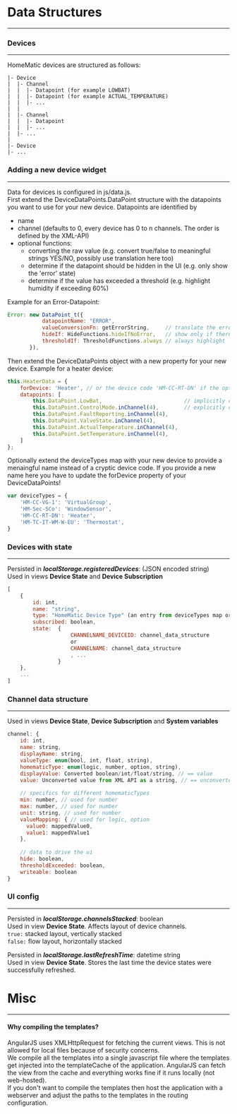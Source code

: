 # Data Structures
---

### Devices
---
HomeMatic devices are structured as follows:
```
|- Device
|  |- Channel
|  |  |- Datapoint (for example LOWBAT)
|  |  |- Datapoint (for example ACTUAL_TEMPERATURE)
|  |  |- ...
|  |
|  |- Channel
|  |  |- Datapoint
|  |  |- ...
|  |- ...
|
|- Device
|- ...
```

### Adding a new device widget
---
Data for devices is configured in js/data.js.  
First extend the DeviceDataPoints.DataPoint structure with the datapoints you want to use
for your new device. Datapoints are identified by
- name
- channel (defaults to 0, every device has 0 to n channels. The order is defined by the XML-API)
- optional functions:
  - converting the raw value (e.g. convert true/false to meaningful strings YES/NO, possibly use translation here too)
  - determine if the datapoint should be hidden in the UI (e.g. only show the 'error' state)
  - determine if the value has exceeded a threshold (e.g. highlight humidity if exceeding 60%)
  
Example for an Error-Datapoint:
```javascript
Error: new DataPoint_t({
           datapointName: "ERROR",
           valueConversionFn: getErrorString,     // translate the error number/string
           hideIf: HideFunctions.hideIfNoError,   // show only if there is an error
           thresholdIf: ThresholdFunctions.always // always highlight
       }),
```
Then extend the DeviceDataPoints object with a new property for your new device.
Example for a heater device:
```javascript
this.HeaterData = {
    forDevice: 'Heater', // or the device code 'HM-CC-RT-DN' if the optional step later is skipped
    datapoints: [
        this.DataPoint.LowBat,                          // implicitly channel 0
        this.DataPoint.ControlMode.inChannel(4),        // explicitly channel 4
        this.DataPoint.FaultReporting.inChannel(4),
        this.DataPoint.ValveState.inChannel(4),
        this.DataPoint.ActualTemperature.inChannel(4),
        this.DataPoint.SetTemperature.inChannel(4),
    ]
};
```

Optionally extend the deviceTypes map with your new device to provide a menaingful name
instead of a cryptic device code. If you provide a new name here you have to update the 
forDevice property of your DeviceDataPoints!
```javascript
var deviceTypes = {
    'HM-CC-VG-1': 'VirtualGroup',
    'HM-Sec-SCo': 'WindowSensor',
    'HM-CC-RT-DN': 'Heater',
    'HM-TC-IT-WM-W-EU': 'Thermostat',
}
```

### Devices with state
---
Persisted in ***localStorage.registeredDevices***: (JSON encoded string)  
Used in views **Device State** and **Device Subscription**
```javascript
[
	{
		id: int,
		name: "string",
		type: "HomeMatic Device Type" (an entry from deviceTypes map or raw device type code),
		subscribed: boolean,
		state:  {
					CHANNELNAME_DEVICEID: channel_data_structure
					or
					CHANNELNAME: channel_data_structure
					, ...
				}
	},
	...
]
```

### Channel data structure
---
Used in views **Device State**, **Device Subscription** and **System variables**
```javascript
channel: {
    id: int,
    name: string,
    displayName: string,
    valueType: enum(bool, int, float, string),
    homematicType: enum(logic, number, option, string),
    displayValue: Converted boolean/int/float/string, // == value
    value: Unconverted value from XML API as a string, // == unconvertedValue
    
    // specifics for different homematicTypes
    min: number, // used for number 
    max: number, // used for number
    unit: string, // used for number
    valueMapping: { // used for logic, option
      value0: mappedValue0,
      value1: mappedValue1
    },
    
    // data to drive the ui
    hide: boolean,
    thresholdExceeded: boolean,
    writeable: boolean
}
```

### UI config
---
Persisted in ***localStorage.channelsStacked***: boolean  
Used in view **Device State**. Affects layout of device channels.  
`true:` stacked layout, vertically stacked  
`false:` flow layout, horizontally stacked

Persisted in ***localStorage.lastRefreshTime***: datetime string  
Used in view **Device State**. Stores the last time the device states were successfully refreshed.

# Misc
---
#### Why compiling the templates?
AngularJS uses XMLHttpRequest for fetching the current views.
This is not allowed for local files because of security concerns.  
We compile all the templates into a single javascript file where the
templates get injected into the templateCache of the application.
AngularJS can fetch the view from the cache and everything works fine
if it runs locally (not web-hosted).  
If you don't want to compile the templates then host the application
with a webserver and adjust the paths to the templates in the routing configuration.